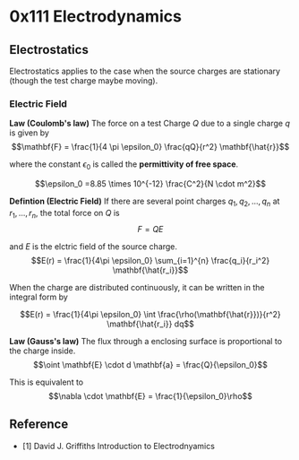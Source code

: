 # 0x111 Electrodynamics

## Electrostatics
Electrostatics applies to the case when the source charges are stationary (though the test charge maybe moving).

### Electric Field

**Law (Coulomb's law)** The force on a test Charge $Q$ due to a single charge $q$ is given by
$$\mathbf{F} = \frac{1}{4 \pi \epsilon_0} \frac{qQ}{r^2} \mathbf{\hat{r}}$$

where the constant $\epsilon_0$ is called the **permittivity of free space**. 

$$\epsilon_0 =8.85 \times 10^{-12} \frac{C^2}{N \cdot m^2}$$

**Defintion (Electric Field)** If there are several point charges $q_1, q_2, ..., q_n$ at $r_1, ..., r_n$, the total force on $Q$ is
$$F=QE$$

and $E$ is the elctric field of the source charge.
$$E(r) = \frac{1}{4\pi \epsilon_0} \sum_{i=1}^{n} \frac{q_i}{r_i^2} \mathbf{\hat{r_i}}$$

When the charge are distributed continuously, it can be written in the integral form by

$$E(r) = \frac{1}{4\pi \epsilon_0} \int \frac{\rho(\mathbf{\hat{r}})}{r^2} \mathbf{\hat{r_i}} dq$$

**Law (Gauss's law)** The flux through a enclosing surface is proportional to the charge inside.
$$\oint \mathbf{E} \cdot d \mathbf{a} = \frac{Q}{\epsilon_0}$$

This is equivalent to
$$\nabla \cdot \mathbf{E} = \frac{1}{\epsilon_0}\rho$$

## Reference
- [1] David J. Griffiths Introduction to Electrodnyamics


